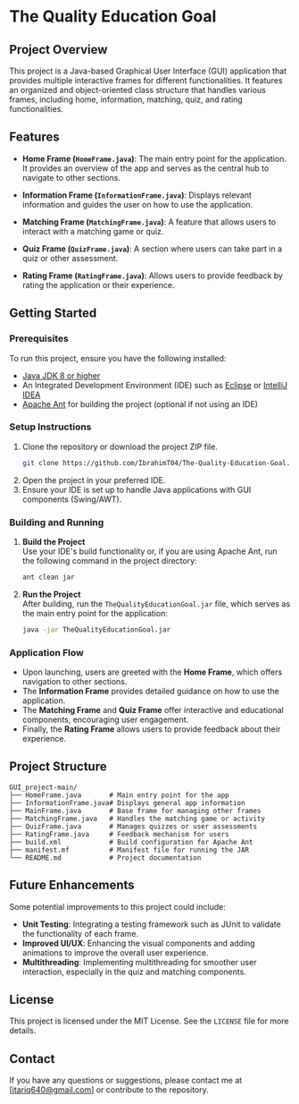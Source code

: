 # The Quality Education Goal

## Project Overview

This project is a Java-based Graphical User Interface (GUI) application that provides multiple interactive frames for different functionalities. It features an organized and object-oriented class structure that handles various frames, including home, information, matching, quiz, and rating functionalities.

## Features

- **Home Frame (`HomeFrame.java`)**: The main entry point for the application. It provides an overview of the app and serves as the central hub to navigate to other sections.
  
- **Information Frame (`InformationFrame.java`)**: Displays relevant information and guides the user on how to use the application.

- **Matching Frame (`MatchingFrame.java`)**: A feature that allows users to interact with a matching game or quiz.

- **Quiz Frame (`QuizFrame.java`)**: A section where users can take part in a quiz or other assessment.

- **Rating Frame (`RatingFrame.java`)**: Allows users to provide feedback by rating the application or their experience.

## Getting Started

### Prerequisites

To run this project, ensure you have the following installed:

- [Java JDK 8 or higher](https://www.oracle.com/java/technologies/javase-jdk11-downloads.html)
- An Integrated Development Environment (IDE) such as [Eclipse](https://www.eclipse.org/downloads/) or [IntelliJ IDEA](https://www.jetbrains.com/idea/)
- [Apache Ant](https://ant.apache.org/) for building the project (optional if not using an IDE)

### Setup Instructions

1. Clone the repository or download the project ZIP file.
   ```bash
   git clone https://github.com/IbrahimT04/The-Quality-Education-Goal.git
   ```
2. Open the project in your preferred IDE.
3. Ensure your IDE is set up to handle Java applications with GUI components (Swing/AWT).

### Building and Running

1. **Build the Project**  
   Use your IDE's build functionality or, if you are using Apache Ant, run the following command in the project directory:
   ```bash
   ant clean jar
   ```
 
2. **Run the Project**  
   After building, run the `TheQualityEducationGoal.jar` file, which serves as the main entry point for the application:
   ```bash
   java -jar TheQualityEducationGoal.jar
   ```

### Application Flow

- Upon launching, users are greeted with the **Home Frame**, which offers navigation to other sections.
- The **Information Frame** provides detailed guidance on how to use the application.
- The **Matching Frame** and **Quiz Frame** offer interactive and educational components, encouraging user engagement.
- Finally, the **Rating Frame** allows users to provide feedback about their experience.

## Project Structure

```
GUI_project-main/
├── HomeFrame.java       # Main entry point for the app
├── InformationFrame.java# Displays general app information
├── MainFrame.java       # Base frame for managing other frames
├── MatchingFrame.java   # Handles the matching game or activity
├── QuizFrame.java       # Manages quizzes or user assessments
├── RatingFrame.java     # Feedback mechanism for users
├── build.xml            # Build configuration for Apache Ant
├── manifest.mf          # Manifest file for running the JAR
└── README.md            # Project documentation
```

## Future Enhancements

Some potential improvements to this project could include:
- **Unit Testing**: Integrating a testing framework such as JUnit to validate the functionality of each frame.
- **Improved UI/UX**: Enhancing the visual components and adding animations to improve the overall user experience.
- **Multithreading**: Implementing multithreading for smoother user interaction, especially in the quiz and matching components.

## License

This project is licensed under the MIT License. See the `LICENSE` file for more details.

## Contact

If you have any questions or suggestions, please contact me at [itariq640@gmail.com] or contribute to the repository.
